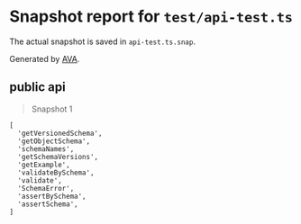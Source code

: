 # Snapshot report for `test/api-test.ts`

The actual snapshot is saved in `api-test.ts.snap`.

Generated by [AVA](https://ava.li).

## public api

> Snapshot 1

    [
      'getVersionedSchema',
      'getObjectSchema',
      'schemaNames',
      'getSchemaVersions',
      'getExample',
      'validateBySchema',
      'validate',
      'SchemaError',
      'assertBySchema',
      'assertSchema',
    ]

